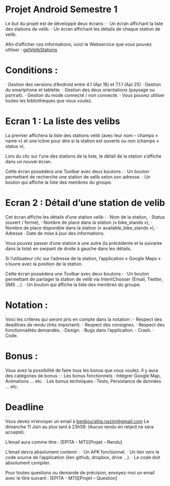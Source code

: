 Projet Android Semestre 1
=========================


Le but du projet est de développé deux écrans :
·      Un écran affichant la liste des stations de velib.
·      Un écran affichant les détails de chaque station de velib.

Afin d’afficher ces informations, voici le Webservice que vous pouvez utiliser : [getVelibStations](https://opendata.paris.fr/api/records/1.0/search/?dataset=stations-velib-disponibilites-en-temps-reel&rows=100&facet=banking&facet=bonus&facet=status&facet=contract_name)

# Conditions :

·      Gestion des versions d’Android entre 4.1 (Api 16) et 7.1.1 (Api 25)
·      Gestion du smartphone et tablette.
·      Gestion des deux orientations (paysage ou portrait).
·      Gestion du mode connecté / non connecté.
·      Vous pouvez utiliser toutes les bibliothèques que vous voulez.

# Ecran 1 : La liste des velibs

La premier affichera la liste des stations velib (avec leur nom – champs « name ») et une icône pour dire si la station est ouverte ou non (champs « status »).

Lors du clic sur l’une des stations de la liste, le détail de la station s’affiche dans un nouvel écran.

Cette écran possédera une Toolbar avec deux boutons :
·      Un bouton permettant de recherche une station de velib selon son adresse.
·      Un bouton qui affiche la liste des membres du groupe.

# Ecran 2 : Détail d’une station de velib

Cet écran affiche les détails d’une station velib :
·      Nom de la station,
·      Status (ouvert / fermé),
·      Nombre de place dans la station (« bike_stands »),
·      Nombre de place disponible dans la station (« available_bike_stands »),
·      Adresse
·      Date de mise à jour des informations.

Vous pouvez passer d’une station à une autre (la précédente et la suivante dans la liste) en swipant de droite à gauche dans les détails.

Si l’utilisateur clic sur l’adresse de la station, l’application « Google Maps » s’ouvre avec la position de la station.

Cette écran possédera une Toolbar avec deux boutons :
·      Un bouton permettant de partager la station de velib via IntentChooser (Email, Twitter, SMS …).
·      Un bouton qui affiche la liste des membres du groupe.

# Notation :

Voici les critères qui seront pris en compte dans la notation :
·      Respect des deadlines de rendu (très important).
·      Respect des consignes.
·      Respect des fonctionnalités demandés.
·      Design.
·      Bugs dans l’application.
·      Crash.
·      Code.

# Bonus :

Vous avez la possibilité de faire tous les bonus que vous voulez. Il y aura des catégories de bonus :
·      Les bonus fonctionnels : Intégrer Google Map, Animations … etc.
·      Les bonus techniques : Tests, Persistance de données … etc.

# Deadline

Vous devez m’envoyer un email à [benbourahla.nazim@gmail.com](mailto:benbourahla.nazim@gmail.com) Le dimanche 11 Juin au plus tard à 23h59. (Aucun rendu en retard ne sera accepté).

L’émail aura comme titre : [EPITA - MTI][Projet – Rendu]

L’émail devra absolument contenir :
·      Un APK fonctionnel.
·      Un lien vers le code source de l’application (lien github, dropbox, drive …).
·      Le code doit absolument compiler.

Pour toutes questions ou demande de précision, envoyez-moi un email avec le titre suivant : [EPITA - MTI][Projet – Question]

